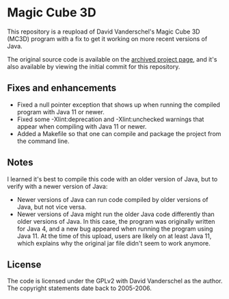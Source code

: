 # Magic Cube 3D

This repository is a reupload of David Vanderschel's Magic Cube 3D (MC3D)
program with a fix to get it working on more recent versions of Java.

The original source code is available on the 
[archived project page](https://web.archive.org/web/20180725112611/http://david-v.home.texas.net/MC3D/),
and it's also available by viewing the initial commit for this repository.

## Fixes and enhancements

* Fixed a null pointer exception that shows up when running the compiled
  program with Java 11 or newer.
* Fixed some -Xlint:deprecation and -Xlint:unchecked warnings that appear
  when compiling with Java 11 or newer.
* Added a Makefile so that one can compile and package the project from the
  command line.

## Notes

I learned it's best to compile this code with an older version of Java,
but to verify with a newer version of Java:

* Newer versions of Java can run code compiled by older versions of Java,
  but not vice versa. 
* Newer versions of Java might run the older Java code differently than
  older versions of Java. In this case, the program was originally written for
  Java 4, and a new bug appeared when running the program using Java 11.
  At the time of this upload, users are likely on at least Java 11,
  which explains why the original jar file didn't seem to work anymore.

## License

The code is licensed under the GPLv2 with David Vanderschel as the author.
The copyright statements date back to 2005-2006.
